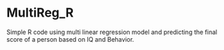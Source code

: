 # MultiReg_R

Simple R code using multi linear regression model and predicting the final score of a person based on IQ and Behavior.
